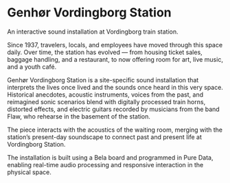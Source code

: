 # Genhør Vordingborg Station

An interactive sound installation at Vordingborg train station.

Since 1937, travelers, locals, and employees have moved through this space daily. Over time, the station has evolved — from housing ticket sales, baggage handling, and a restaurant, to now offering room for art, live music, and a youth café.

Genhør Vordingborg Station is a site-specific sound installation that interprets the lives once lived and the sounds once heard in this very space. Historical anecdotes, acoustic instruments, voices from the past, and reimagined sonic scenarios blend with digitally processed train horns, distorted effects, and electric guitars recorded by musicians from the band Flaw, who rehearse in the basement of the station.

The piece interacts with the acoustics of the waiting room, merging with the station’s present-day soundscape to connect past and present life at Vordingborg Station.

The installation is built using a Bela board and programmed in Pure Data, enabling real-time audio processing and responsive interaction in the physical space.
